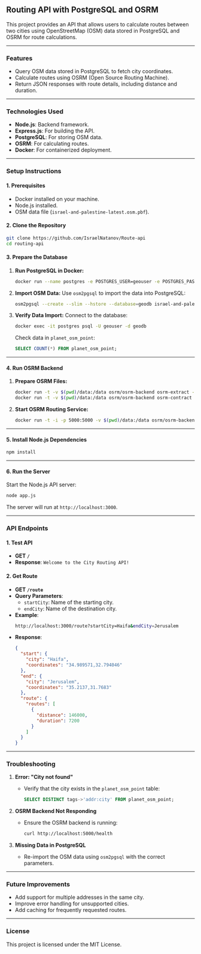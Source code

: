 ## **Routing API with PostgreSQL and OSRM**

This project provides an API that allows users to calculate routes between two cities using OpenStreetMap (OSM) data stored in PostgreSQL and OSRM for route calculations.

---

### **Features**
- Query OSM data stored in PostgreSQL to fetch city coordinates.
- Calculate routes using OSRM (Open Source Routing Machine).
- Return JSON responses with route details, including distance and duration.

---

### **Technologies Used**
- **Node.js**: Backend framework.
- **Express.js**: For building the API.
- **PostgreSQL**: For storing OSM data.
- **OSRM**: For calculating routes.
- **Docker**: For containerized deployment.

---

### **Setup Instructions**

#### **1. Prerequisites**
- Docker installed on your machine.
- Node.js installed.
- OSM data file (`israel-and-palestine-latest.osm.pbf`).

#### **2. Clone the Repository**
```bash
git clone https://github.com/IsraelNatanov/Route-api
cd routing-api
```

#### **3. Prepare the Database**

1. **Run PostgreSQL in Docker:**
   ```bash
   docker run --name postgres -e POSTGRES_USER=geouser -e POSTGRES_PASSWORD=geosecret -e POSTGRES_DB=geodb -p 5432:5432 -d postgis/postgis:15-3.3
   ```

2. **Import OSM Data:**
   Use `osm2pgsql` to import the data into PostgreSQL:
   ```bash
   osm2pgsql --create --slim --hstore --database=geodb israel-and-palestine-latest.osm.pbf
   ```

3. **Verify Data Import:**
   Connect to the database:
   ```bash
   docker exec -it postgres psql -U geouser -d geodb
   ```
   Check data in `planet_osm_point`:
   ```sql
   SELECT COUNT(*) FROM planet_osm_point;
   ```

---

#### **4. Run OSRM Backend**

1. **Prepare OSRM Files:**
   ```bash
   docker run -t -v $(pwd)/data:/data osrm/osrm-backend osrm-extract -p /opt/car.lua /data/israel-and-palestine-latest.osm.pbf
   docker run -t -v $(pwd)/data:/data osrm/osrm-backend osrm-contract /data/israel-and-palestine-latest.osrm
   ```

2. **Start OSRM Routing Service:**
   ```bash
   docker run -t -i -p 5000:5000 -v $(pwd)/data:/data osrm/osrm-backend osrm-routed /data/israel-and-palestine-latest.osrm
   ```

---

#### **5. Install Node.js Dependencies**
```bash
npm install
```

---

#### **6. Run the Server**
Start the Node.js API server:
```bash
node app.js
```

The server will run at `http://localhost:3000`.

---

### **API Endpoints**

#### **1. Test API**
- **GET `/`**
- **Response**: `Welcome to the City Routing API!`

#### **2. Get Route**
- **GET `/route`**
- **Query Parameters**:
  - `startCity`: Name of the starting city.
  - `endCity`: Name of the destination city.
- **Example**:
  ```bash
  http://localhost:3000/route?startCity=Haifa&endCity=Jerusalem
  ```
- **Response**:
  ```json
  {
    "start": {
      "city": "Haifa",
      "coordinates": "34.989571,32.794046"
    },
    "end": {
      "city": "Jerusalem",
      "coordinates": "35.2137,31.7683"
    },
    "route": {
      "routes": [
        {
          "distance": 146000,
          "duration": 7200
        }
      ]
    }
  }
  ```

---

### **Troubleshooting**

1. **Error: "City not found"**
   - Verify that the city exists in the `planet_osm_point` table:
     ```sql
     SELECT DISTINCT tags->'addr:city' FROM planet_osm_point;
     ```

2. **OSRM Backend Not Responding**
   - Ensure the OSRM backend is running:
     ```bash
     curl http://localhost:5000/health
     ```

3. **Missing Data in PostgreSQL**
   - Re-import the OSM data using `osm2pgsql` with the correct parameters.

---

### **Future Improvements**
- Add support for multiple addresses in the same city.
- Improve error handling for unsupported cities.
- Add caching for frequently requested routes.

---

### **License**
This project is licensed under the MIT License.

